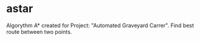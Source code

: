 # astar
Algorythm A* created for Project: "Automated Graveyard Carrer". Find best route between two points.
